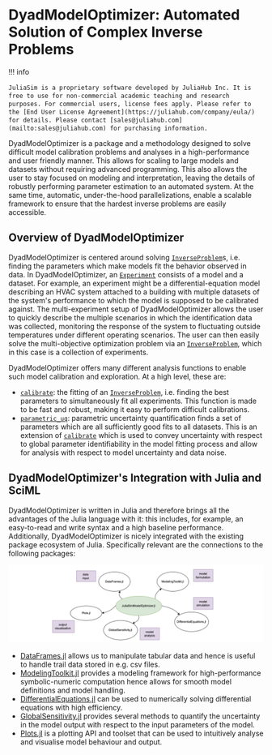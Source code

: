 # DyadModelOptimizer: Automated Solution of Complex Inverse Problems

!!! info

    JuliaSim is a proprietary software developed by JuliaHub Inc. It is free to use for non-commercial academic teaching and research purposes. For commercial users, license fees apply. Please refer to the [End User License Agreement](https://juliahub.com/company/eula/) for details. Please contact [sales@juliahub.com](mailto:sales@juliahub.com) for purchasing information.

DyadModelOptimizer is a package and a methodology designed to solve difficult model calibration problems and analyses in a high-performance and user friendly manner. This allows for scaling to large models and datasets without requiring advanced programming. This also allows the user to stay focused on modeling and interpretation, leaving the details of robustly performing parameter estimation to an automated system. At the same time, automatic, under-the-hood parallelizations, enable a scalable framework to ensure that the hardest inverse problems are easily accessible.

## Overview of DyadModelOptimizer

DyadModelOptimizer is centered around solving [`InverseProblem`](@ref)s, i.e. finding the parameters which make models fit the behavior observed in data. In DyadModelOptimizer, an [`Experiment`](@ref) consists of a model and a dataset. For example, an experiment might be a differential-equation model describing an HVAC system attached to a building with multiple datasets of the system's performance to which the model is supposed to be calibrated against. The multi-experiment setup of DyadModelOptimizer allows the user to quickly describe the multiple scenarios in which the identification data was collected, monitoring the response of the system to fluctuating outside temperatures under different operating scenarios. The user can then easily solve the multi-objective optimization problem via an [`InverseProblem`](@ref), which in this case is a collection of experiments.

DyadModelOptimizer offers many different analysis functions to enable such model calibration and exploration. At a high level, these are:

  - [`calibrate`](@ref): the fitting of an [`InverseProblem`](@ref), i.e. finding the best parameters to simultaneously fit all experiments. This function is made to be fast and robust, making it easy to perform difficult calibrations.
  - [`parametric_uq`](@ref): parametric uncertainty quantification finds a set of parameters which are all sufficiently good fits to all datasets. This is an extension of [`calibrate`](@ref) which is used to convey uncertainty with respect to global parameter identifiability in the model fitting process and allow for analysis with respect to model uncertainty and data noise.

## DyadModelOptimizer's Integration with Julia and SciML

DyadModelOptimizer is written in Julia and therefore brings all the advantages of the Julia language with it: this includes, for example, an easy-to-read and write syntax and a high baseline performance. Additionally, DyadModelOptimizer is nicely integrated with the existing package ecosystem of Julia. Specifically relevant are the connections to the following packages:

![Pkgs](./assets/pkgs.png)

  - [DataFrames.jl](https://dataframes.juliadata.org/stable/) allows us to manipulate tabular data and hence is useful to handle trail data stored in e.g. csv files.
  - [ModelingToolkit.jl](https://github.com/SciML/ModelingToolkit.jl) provides a modeling framework for high-performance symbolic-numeric computation  hence allows for smooth model definitions and model handling.
  - [DifferentialEquations.jl](https://docs.sciml.ai/DiffEqDocs/stable) can be used to numerically solving differential equations with high efficiency.
  - [GlobalSensitivity.jl](https://gsa.sciml.ai/dev/) provides several methods to quantify the uncertainty in the model output with respect to the input parameters of the model.
  - [Plots.jl](https://github.com/JuliaPlots/Plots.jl) is a plotting API and toolset that can be used to intuitively analyse and visualise model behaviour and output.
